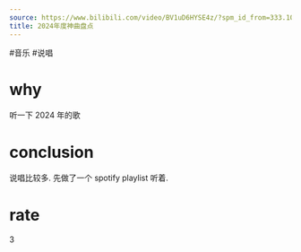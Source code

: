 ```yaml
---
source: https://www.bilibili.com/video/BV1uD6HYSE4z/?spm_id_from=333.1007.top_right_bar_window_default_collection.content.click&vd_source=549bde2564979641a5f0adbcfa529b0a
title: 2024年度神曲盘点
---
```


#音乐 #说唱
# why
听一下 2024 年的歌

# conclusion
说唱比较多.
先做了一个 spotify playlist 听着.

# rate
3
